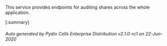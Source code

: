 






This service provides endpoints for auditing shares across the whole application.

[:summary]

###### Auto generated by Pydio Cells Enterprise Distribution v2.1.0-rc1 on 22-Jun-2020
